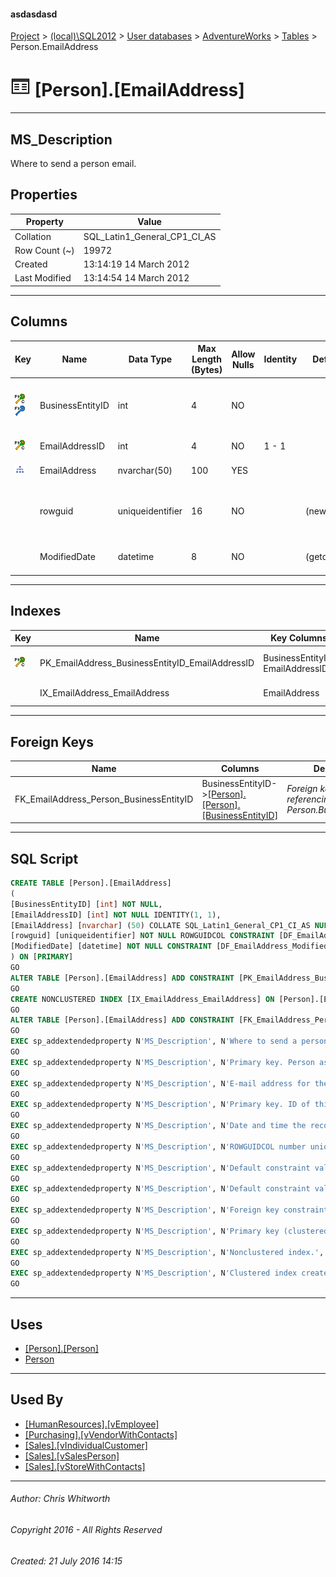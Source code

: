 #### asdasdasd

[Project](../../../../index.md) > [(local)\\SQL2012](../../../index.md) > [User databases](../../index.md) > [AdventureWorks](../index.md) > [Tables](Tables.md) > Person.EmailAddress

# ![Tables](../../../../Images/Table32.png) [Person].[EmailAddress]

---

## <a name="#description"></a>MS_Description

Where to send a person email.

## <a name="#properties"></a>Properties

| Property | Value |
|---|---|
| Collation | SQL_Latin1_General_CP1_CI_AS |
| Row Count (~) | 19972 |
| Created | 13:14:19 14 March 2012 |
| Last Modified | 13:14:54 14 March 2012 |


---

## <a name="#columns"></a>Columns

| Key | Name | Data Type | Max Length (Bytes) | Allow Nulls | Identity | Default | Description |
|---|---|---|---|---|---|---|---|
| [![Cluster Primary Key PK_EmailAddress_BusinessEntityID_EmailAddressID: BusinessEntityID\EmailAddressID](../../../../Images/pkcluster.png)](#indexes)[![Foreign Keys FK_EmailAddress_Person_BusinessEntityID: [Person].[Person].BusinessEntityID](../../../../Images/fk.png)](#foreignkeys) | BusinessEntityID | int | 4 | NO |  |  | _Primary key. Person associated with this email address.  Foreign key to Person.BusinessEntityID_ |
| [![Cluster Primary Key PK_EmailAddress_BusinessEntityID_EmailAddressID: BusinessEntityID\EmailAddressID](../../../../Images/pkcluster.png)](#indexes) | EmailAddressID | int | 4 | NO | 1 - 1 |  | _Primary key. ID of this email address._ |
| [![Indexes IX_EmailAddress_EmailAddress](../../../../Images/Index.png)](#indexes) | EmailAddress | nvarchar(50) | 100 | YES |  |  | _E-mail address for the person._ |
|  | rowguid | uniqueidentifier | 16 | NO |  | (newid()) | _ROWGUIDCOL number uniquely identifying the record. Used to support a merge replication sample._ |
|  | ModifiedDate | datetime | 8 | NO |  | (getdate()) | _Date and time the record was last updated._ |


---

## <a name="#indexes"></a>Indexes

| Key | Name | Key Columns | Unique | Description |
|---|---|---|---|---|
| [![Cluster Primary Key PK_EmailAddress_BusinessEntityID_EmailAddressID: BusinessEntityID\EmailAddressID](../../../../Images/pkcluster.png)](#indexes) | PK_EmailAddress_BusinessEntityID_EmailAddressID | BusinessEntityID, EmailAddressID | YES | _Primary key (clustered) constraint_ |
|  | IX_EmailAddress_EmailAddress | EmailAddress |  | _Nonclustered index._ |


---

## <a name="#foreignkeys"></a>Foreign Keys

| Name | Columns | Description |
|---|---|---|
| FK_EmailAddress_Person_BusinessEntityID | BusinessEntityID->[[Person].[Person].[BusinessEntityID]](Person.md) | _Foreign key constraint referencing Person.BusinessEntityID._ |


---

## <a name="#sqlscript"></a>SQL Script

```sql
CREATE TABLE [Person].[EmailAddress]
(
[BusinessEntityID] [int] NOT NULL,
[EmailAddressID] [int] NOT NULL IDENTITY(1, 1),
[EmailAddress] [nvarchar] (50) COLLATE SQL_Latin1_General_CP1_CI_AS NULL,
[rowguid] [uniqueidentifier] NOT NULL ROWGUIDCOL CONSTRAINT [DF_EmailAddress_rowguid] DEFAULT (newid()),
[ModifiedDate] [datetime] NOT NULL CONSTRAINT [DF_EmailAddress_ModifiedDate] DEFAULT (getdate())
) ON [PRIMARY]
GO
ALTER TABLE [Person].[EmailAddress] ADD CONSTRAINT [PK_EmailAddress_BusinessEntityID_EmailAddressID] PRIMARY KEY CLUSTERED  ([BusinessEntityID], [EmailAddressID]) ON [PRIMARY]
GO
CREATE NONCLUSTERED INDEX [IX_EmailAddress_EmailAddress] ON [Person].[EmailAddress] ([EmailAddress]) ON [PRIMARY]
GO
ALTER TABLE [Person].[EmailAddress] ADD CONSTRAINT [FK_EmailAddress_Person_BusinessEntityID] FOREIGN KEY ([BusinessEntityID]) REFERENCES [Person].[Person] ([BusinessEntityID])
GO
EXEC sp_addextendedproperty N'MS_Description', N'Where to send a person email.', 'SCHEMA', N'Person', 'TABLE', N'EmailAddress', NULL, NULL
GO
EXEC sp_addextendedproperty N'MS_Description', N'Primary key. Person associated with this email address.  Foreign key to Person.BusinessEntityID', 'SCHEMA', N'Person', 'TABLE', N'EmailAddress', 'COLUMN', N'BusinessEntityID'
GO
EXEC sp_addextendedproperty N'MS_Description', N'E-mail address for the person.', 'SCHEMA', N'Person', 'TABLE', N'EmailAddress', 'COLUMN', N'EmailAddress'
GO
EXEC sp_addextendedproperty N'MS_Description', N'Primary key. ID of this email address.', 'SCHEMA', N'Person', 'TABLE', N'EmailAddress', 'COLUMN', N'EmailAddressID'
GO
EXEC sp_addextendedproperty N'MS_Description', N'Date and time the record was last updated.', 'SCHEMA', N'Person', 'TABLE', N'EmailAddress', 'COLUMN', N'ModifiedDate'
GO
EXEC sp_addextendedproperty N'MS_Description', N'ROWGUIDCOL number uniquely identifying the record. Used to support a merge replication sample.', 'SCHEMA', N'Person', 'TABLE', N'EmailAddress', 'COLUMN', N'rowguid'
GO
EXEC sp_addextendedproperty N'MS_Description', N'Default constraint value of GETDATE()', 'SCHEMA', N'Person', 'TABLE', N'EmailAddress', 'CONSTRAINT', N'DF_EmailAddress_ModifiedDate'
GO
EXEC sp_addextendedproperty N'MS_Description', N'Default constraint value of NEWID()', 'SCHEMA', N'Person', 'TABLE', N'EmailAddress', 'CONSTRAINT', N'DF_EmailAddress_rowguid'
GO
EXEC sp_addextendedproperty N'MS_Description', N'Foreign key constraint referencing Person.BusinessEntityID.', 'SCHEMA', N'Person', 'TABLE', N'EmailAddress', 'CONSTRAINT', N'FK_EmailAddress_Person_BusinessEntityID'
GO
EXEC sp_addextendedproperty N'MS_Description', N'Primary key (clustered) constraint', 'SCHEMA', N'Person', 'TABLE', N'EmailAddress', 'CONSTRAINT', N'PK_EmailAddress_BusinessEntityID_EmailAddressID'
GO
EXEC sp_addextendedproperty N'MS_Description', N'Nonclustered index.', 'SCHEMA', N'Person', 'TABLE', N'EmailAddress', 'INDEX', N'IX_EmailAddress_EmailAddress'
GO
EXEC sp_addextendedproperty N'MS_Description', N'Clustered index created by a primary key constraint.', 'SCHEMA', N'Person', 'TABLE', N'EmailAddress', 'INDEX', N'PK_EmailAddress_BusinessEntityID_EmailAddressID'
GO

```


---

## <a name="#uses"></a>Uses

* [[Person].[Person]](Person.md)
* [Person](../Security/Schemas/Person.md)


---

## <a name="#usedby"></a>Used By

* [[HumanResources].[vEmployee]](../Views/vEmployee.md)
* [[Purchasing].[vVendorWithContacts]](../Views/vVendorWithContacts.md)
* [[Sales].[vIndividualCustomer]](../Views/vIndividualCustomer.md)
* [[Sales].[vSalesPerson]](../Views/vSalesPerson.md)
* [[Sales].[vStoreWithContacts]](../Views/vStoreWithContacts.md)


---

###### Author:  Chris Whitworth

###### Copyright 2016 - All Rights Reserved

###### Created: 21 July 2016 14:15


